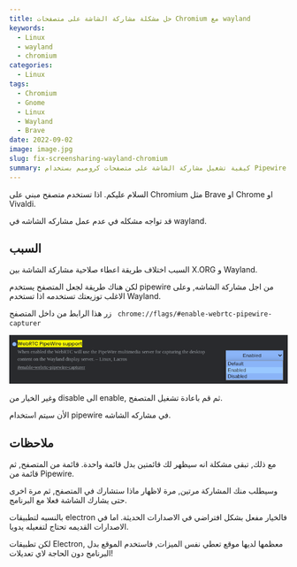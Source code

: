 ```yaml
---
title: حل مشكلة مشاركة الشاشة على متصفحات Chromium مع wayland
keywords:
  - Linux
  - wayland
  - chromium
categories:
  - Linux
tags:
  - Chromium
  - Gnome
  - Linux
  - Wayland
  - Brave
date: 2022-09-02
image: image.jpg
slug: fix-screensharing-wayland-chromium
summary: كيفية تشغيل مشاركة الشاشة على متصفحات كروميم بستخدام Pipewire
---
```


السلام عليكم.
اذا تستخدم متصفح مبني على Chromium مثل Brave او Chrome او Vivaldi.

قد تواجه مشكله في عدم عمل مشاركه الشاشه في wayland.

## السبب
السبب اختلاف طريقة اعطاء صلاحية مشاركة الشاشة بين X.ORG و Wayland.

لكن هناك طريقة لجعل المتصفح يستخدم pipewire من اجل مشاركة الشاشه, وعلى الاغلب توزيعتك تستخدمه اذا تستخدم Wayland.

زر هذا الرابط من داخل المتصفح ` chrome://flags/#enable-webrtc-pipewire-capturer`

![](screenshot.png)

وغير الخيار من disable الى enable, ثم قم باعادة تشغيل المتصفح.

الأن سيتم استخدام pipewire في مشاركه الشاشه.
## ملاحظات

مع ذلك, تبقى مشكلة انه سيظهر لك قائمتين بدل قائمة واحدة.
قائمة من المتصفح, ثم قائمة من Pipewire.

وسيطلب منك المشاركة مرتين, مرة لاظهار ماذا ستشارك في المتصفح, ثم مرة اخرى حتى يشارك الشاشة فعلا مع البرنامج.

بالنسبه لتطبيقات electron فالخيار مفعل بشكل افتراضي في الاصدارات الحديثة. اما في الاصدارات القديمه تحتاج لتفعيله يدويا.

لكن تطبيقات Electron, معظمها لديها موقع تعطي نفس الميزات, فاستخدم الموقع بدل البرنامج دون الحاجة لاي تعديلات!